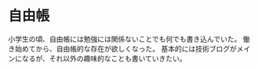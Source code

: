 # 自由帳
小学生の頃、自由帳には勉強には関係ないことでも何でも書き込んでいた。
働き始めてから、自由帳的な存在が欲しくなった。
基本的には技術ブログがメインになるが、それ以外の趣味的なことも書いていきたい。